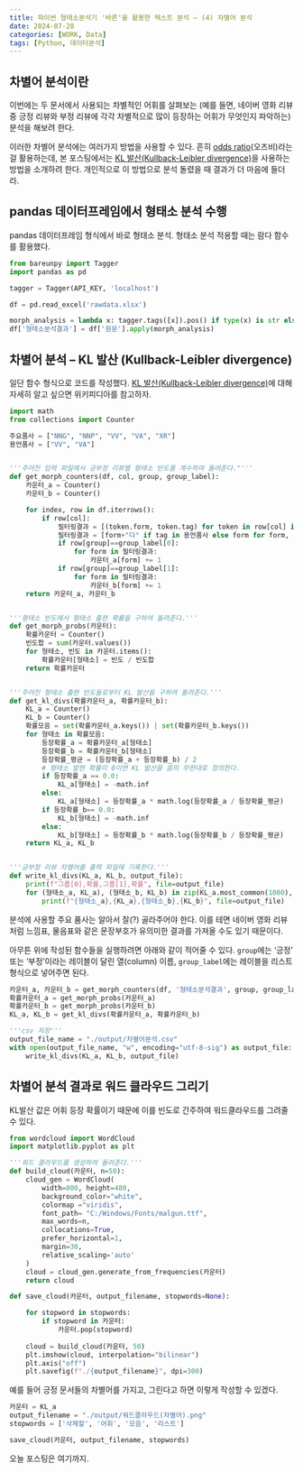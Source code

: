 ```yaml
---
title: 파이썬 형태소분석기 '바른'을 활용한 텍스트 분석 – (4) 차별어 분석
date: 2024-07-20
categories: [WORK, Data]
tags: [Python, 데이터분석]
---
```


## 차별어 분석이란

이번에는 두 문서에서 사용되는 차별적인 어휘를 살펴보는 (예를 들면, 네이버 영화 리뷰 중 긍정 리뷰와 부정 리뷰에 각각 차별적으로 많이 등장하는 어휘가 무엇인지 파악하는) 분석을 해보려 한다.

이러한 차별어 분석에는 여러가지 방법을 사용할 수 있다. 흔히 [odds ratio](https://en.wikipedia.org/wiki/Odds_ratio)(오즈비)라는 걸 활용하는데, 본 포스팅에서는 [KL 발산(Kullback-Leibler divergence)](https://en.wikipedia.org/wiki/Kullback%E2%80%93Leibler_divergence)을 사용하는 방법을 소개하려 한다. 개인적으로 이 방법으로 분석 돌렸을 때 결과가 더 마음에 들더라.

## pandas 데이터프레임에서 형태소 분석 수행

pandas 데이터프레임 형식에서 바로 형태소 분석. 형태소 분석 적용할 때는 람다 함수를 활용했다.

```python
from bareunpy import Tagger
import pandas as pd

tagger = Tagger(API_KEY, 'localhost')

df = pd.read_excel('rawdata.xlsx')

morph_analysis = lambda x: tagger.tags([x]).pos() if type(x) is str else None
df['형태소분석결과'] = df['원문'].apply(morph_analysis)
```

## 차별어 분석 – KL 발산 (Kullback-Leibler divergence)

일단 함수 형식으로 코드를 작성했다. [KL 발산(Kullback-Leibler divergence)](https://en.wikipedia.org/wiki/Kullback%E2%80%93Leibler_divergence)에 대해 자세히 알고 싶으면 위키피디아를 참고하자.

```python
import math
from collections import Counter

주요품사 = ["NNG", "NNP", "VV", "VA", "XR"]
용언품사 = ["VV", "VA"]


'''주어진 입력 파일에서 긍부정 리뷰별 형태소 빈도를 계수하여 돌려준다."'''
def get_morph_counters(df, col, group, group_label):
    카운터_a = Counter()
    카운터_b = Counter()

    for index, row in df.iterrows(): 
        if row[col]:
            필터링결과 = [(token.form, token.tag) for token in row[col] if token.tag in 주요품사]
            필터링결과 = [form+"다" if tag in 용언품사 else form for form, tag in 필터링결과]
            if row[group]==group_label[0]:
                for form in 필터링결과:
                    카운터_a[form] += 1
            if row[group]==group_label[1]:
                for form in 필터링결과:
                    카운터_b[form] += 1
    return 카운터_a, 카운터_b


'''형태소 빈도에서 형태소 출현 확률을 구하여 돌려준다.'''
def get_morph_probs(카운터):
    확률카운터 = Counter()
    빈도합 = sum(카운터.values())
    for 형태소, 빈도 in 카운터.items():
        확률카운터[형태소] = 빈도 / 빈도합
    return 확률카운터


'''주어진 형태소 출현 빈도들로부터 KL 발산을 구하여 돌려준다.'''
def get_kl_divs(확률카운터_a, 확률카운터_b):
    KL_a = Counter()
    KL_b = Counter()
    확률모음 = set(확률카운터_a.keys()) | set(확률카운터_b.keys())
    for 형태소 in 확률모음:
        등장확률_a = 확률카운터_a[형태소]
        등장확률_b = 확률카운터_b[형태소]
        등장확률_평균 = (등장확률_a + 등장확률_b) / 2
        # 형태소 발현 확률이 0이면 KL 발산을 음의 무한대로 정의한다.
        if 등장확률_a == 0.0:
            KL_a[형태소] = -math.inf
        else:
            KL_a[형태소] = 등장확률_a * math.log(등장확률_a / 등장확률_평균)
        if 등장확률_b== 0.0:
            KL_b[형태소] = -math.inf
        else:
            KL_b[형태소] = 등장확률_b * math.log(등장확률_b / 등장확률_평균)
    return KL_a, KL_b


'''긍부정 리뷰 차별어를 출력 파일에 기록한다.'''
def write_kl_divs(KL_a, KL_b, output_file):
    print(f"그룹[0],확률,그룹[1],확률", file=output_file)
    for (형태소_a, KL_a), (형태소_b, KL_b) in zip(KL_a.most_common(1000), KL_b.most_common(1000)):
        print(f"{형태소_a},{KL_a},{형태소_b},{KL_b}", file=output_file)
```

분석에 사용할 주요 품사는 알아서 잘(?) 골라주어야 한다. 이를 테면 네이버 영화 리뷰처럼 느낌표, 물음표와 같은 문장부호가 유의미한 결과를 가져올 수도 있기 때문이다.

아무튼 위에 작성된 함수들을 실행하려면 아래와 같이 적어줄 수 있다. `group`에는 ‘긍정’ 또는 ‘부정’이라는 레이블이 달린 열(column) 이름, `group_label`에는 레이블을 리스트 형식으로 넣어주면 된다.

```python
카운터_a, 카운터_b = get_morph_counters(df, '형태소분석결과', group, group_label)
확률카운터_a = get_morph_probs(카운터_a)
확률카운터_b = get_morph_probs(카운터_b)
KL_a, KL_b = get_kl_divs(확률카운터_a, 확률카운터_b)

'''csv 저장'''
output_file_name = "./output/차별어분석.csv"
with open(output_file_name, "w", encoding="utf-8-sig") as output_file:
    write_kl_divs(KL_a, KL_b, output_file)
```

## 차별어 분석 결과로 워드 클라우드 그리기

KL발산 값은 어휘 등장 확률이기 때문에 이를 빈도로 간주하여 워드클라우드를 그려줄 수 있다.

```python
from wordcloud import WordCloud
import matplotlib.pyplot as plt

'''워드 클라우드를 생성하여 돌려준다.'''
def build_cloud(카운터, n=50):
    cloud_gen = WordCloud(
        width=800, height=480, 
        background_color="white", 
        colormap ="viridis", 
        font_path= "C:/Windows/Fonts/malgun.ttf", 
        max_words=n,
        collocations=True, 
        prefer_horizontal=1, 
        margin=30, 
        relative_scaling='auto'
    )
    cloud = cloud_gen.generate_from_frequencies(카운터)
    return cloud

def save_cloud(카운터, output_filename, stopwords=None):

    for stopword in stopwords:
        if stopword in 카운터:
            카운터.pop(stopword)
            
    cloud = build_cloud(카운터, 50)
    plt.imshow(cloud, interpolation="bilinear")
    plt.axis("off")
    plt.savefig(f"./{output_filename}", dpi=300)
```

예를 들어 긍정 문서들의 차별어를 가지고, 그린다고 하면 이렇게 작성할 수 있겠다.

```python
카운터 = KL_a
output_filename = "./output/워드클라우드(차별어).png"
stopwords = ['삭제할', '어휘', '모음', '리스트']

save_cloud(카운터, output_filename, stopwords)
```

오늘 포스팅은 여기까지.